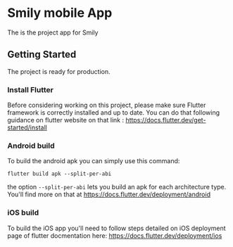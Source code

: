 # Smily mobile App

The is the project app for Smily 

## Getting Started

The project is ready for production.

### Install Flutter

Before considering working on this project, please make sure Flutter framework is correctly installed and up to date.
You can do that following guidance on flutter website on that link : https://docs.flutter.dev/get-started/install

### Android build

To build the android apk you can simply use this command: 

`flutter build apk --split-per-abi`

the option `--split-per-abi` lets you build an apk for each architecture type.
You'll find more on that at https://docs.flutter.dev/deployment/android

### iOS build

To build the iOS app you'll need to follow steps detailed on iOS deployment page of flutter docmentation here: https://docs.flutter.dev/deployment/ios
